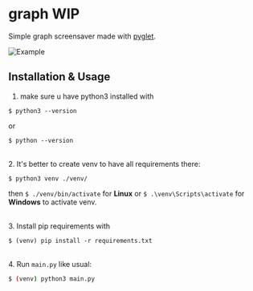 # graph WIP
Simple graph screensaver made with [pyglet](https://pyglet.readthedocs.io/en/latest/index.html).  

![Example](https://github.com/pagarsky/graph/blob/master/resources/example.gif)

## Installation & Usage
1. make sure u have python3 installed with

```
$ python3 --version
```

or

```
$ python --version
```
\
2. It's better to create venv to have all requirements there:

```
$ python3 venv ./venv/
```
then `$ ./venv/bin/activate` for **Linux** or `$ .\venv\Scripts\activate` for **Windows** to activate venv.

\
3. Install pip requirements with
```
$ (venv) pip install -r requirements.txt
```


\
4. Run `main.py` like usual:
```bash
$ (venv) python3 main.py
```